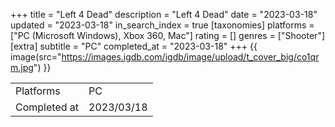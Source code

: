 +++
title = "Left 4 Dead"
description = "Left 4 Dead"
date = "2023-03-18"
updated = "2023-03-18"
in_search_index = true
[taxonomies]
platforms = ["PC (Microsoft Windows), Xbox 360, Mac"]
rating = []
genres = ["Shooter"]
[extra]
subtitle = "PC"
completed_at = "2023-03-18"
+++
{{ image(src="https://images.igdb.com/igdb/image/upload/t_cover_big/co1qrm.jpg") }}

|              |            |
| ------------ | ---------- |
| Platforms    | PC |
| Completed at | 2023/03/18 |

